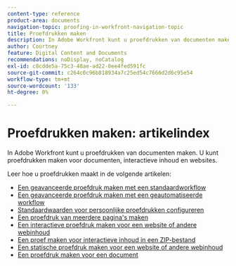```yaml
---
content-type: reference
product-area: documents
navigation-topic: proofing-in-workfront-navigation-topic
title: Proefdrukken maken
description: In Adobe Workfront kunt u proefdrukken van documenten maken. In Adobe Workfront kunt u proefdrukken van documenten maken. U kunt proefdrukken maken voor documenten, interactieve inhoud en websites. Leer hoe u proefdrukken maakt in de volgende artikelen.
author: Courtney
feature: Digital Content and Documents
recommendations: noDisplay, noCatalog
exl-id: c8cdde5a-75c3-48ae-ad22-0ee4fed591fc
source-git-commit: c264c0c96b818934a7c25ed54c7666d2d6c95e54
workflow-type: tm+mt
source-wordcount: '133'
ht-degree: 0%

---
```


# Proefdrukken maken: artikelindex

<!--Audited: 01/2024-->

In Adobe Workfront kunt u proefdrukken van documenten maken. U kunt proefdrukken maken voor documenten, interactieve inhoud en websites.

Leer hoe u proefdrukken maakt in de volgende artikelen:

* [Een geavanceerde proefdruk maken met een standaardworkflow](../../../review-and-approve-work/proofing/creating-proofs-within-workfront/configure-basic-proof-workflow.md)
* [Een geavanceerde proefdruk maken met een geautomatiseerde workflow](../../../review-and-approve-work/proofing/creating-proofs-within-workfront/create-automated-proof-workflow.md)
* [Standaardwaarden voor persoonlijke proefdrukken configureren](../../../review-and-approve-work/proofing/creating-proofs-within-workfront/set-proof-defaults.md)
* [Een proefdruk van meerdere pagina&#39;s maken](../../../review-and-approve-work/proofing/creating-proofs-within-workfront/create-multi-page-proof.md)
* [Een interactieve proefdruk maken voor een website of andere webinhoud](../../../review-and-approve-work/proofing/creating-proofs-within-workfront/generate-interactive-proof-for-website-or-other-web-content.md)
* [Een proef maken voor interactieve inhoud in een ZIP-bestand](../../../review-and-approve-work/proofing/creating-proofs-within-workfront/generate-proof-interactive-content-.md)
* [Een statische proefdruk maken voor een website of andere webinhoud](../../../review-and-approve-work/proofing/creating-proofs-within-workfront/generate-static-proof-website-other-web-content.md)
* [Een proefdruk maken voor een document](../../../review-and-approve-work/proofing/creating-proofs-within-workfront/generate-proof-for-a-document.md)
